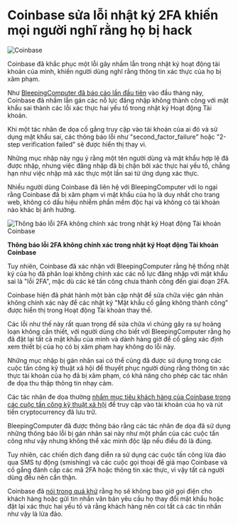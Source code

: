 # Coinbase sửa lỗi nhật ký 2FA khiến mọi người nghĩ rằng họ bị hack

![Coinbase](https://www.bleepstatic.com/content/hl-images/2021/08/31/Coinbase.jpg)

Coinbase đã khắc phục một lỗi gây nhầm lẫn trong nhật ký hoạt động tài khoản của mình, khiến người dùng nghĩ rằng thông tin xác thực của họ bị xâm phạm.

Như [BleepingComputer đã báo cáo lần đầu tiên](https://www.bleepingcomputer.com/news/security/coinbase-to-fix-2fa-account-activity-entry-freaking-out-users/) vào đầu tháng này, Coinbase đã nhầm lẫn gán các nỗ lực đăng nhập không thành công với mật khẩu sai thành các lỗi xác thực hai yếu tố trong nhật ký Hoạt động Tài khoản.

Khi một tác nhân đe dọa cố gắng truy cập vào tài khoản của ai đó và sử dụng mật khẩu sai, các thông báo lỗi như "second_factor_failure" hoặc "2-step verification failed" sẽ được hiển thị thay vì.

Những mục nhập này ngụ ý rằng một tên người dùng và mật khẩu hợp lệ đã được nhập, nhưng việc đăng nhập đã bị chặn bởi xác thực hai yếu tố, chẳng hạn như việc nhập mã xác thực một lần sai từ ứng dụng xác thực.

Nhiều người dùng Coinbase đã liên hệ với BleepingComputer với lo ngại rằng Coinbase đã bị xâm phạm vì mật khẩu của họ là duy nhất cho trang web, không có dấu hiệu nhiễm phần mềm độc hại và không có tài khoản nào khác bị ảnh hưởng.

![Thông báo lỗi 2FA không chính xác trong nhật ký Hoạt động Tài khoản Coinbase](https://www.bleepstatic.com/images/news/cryptocurrency/2fa/incorrect-2fa-error-message/coinbase-account-activity-message.jpg)

**Thông báo lỗi 2FA không chính xác trong nhật ký Hoạt động Tài khoản Coinbase**

Tuy nhiên, Coinbase đã xác nhận với BleepingComputer rằng hệ thống nhật ký của họ đã phân loại không chính xác các nỗ lực đăng nhập với mật khẩu sai là "lỗi 2FA", mặc dù các kẻ tấn công chưa thành công đến giai đoạn 2FA.

Coinbase hiện đã phát hành một bản cập nhật để sửa chữa việc gán nhãn không chính xác này để các nhật ký "Mật khẩu cố gắng không thành công" được hiển thị trong Hoạt động Tài khoản thay thế.

Các lỗi như thế này rất quan trọng để sửa chữa vì chúng gây ra sự hoảng loạn không cần thiết, với người dùng cho biết với BleepingComputer rằng họ đã đặt lại tất cả mật khẩu của mình và dành hàng giờ để cố gắng xác định xem thiết bị của họ có bị xâm phạm hay không do lỗi này.

Những mục nhập bị gán nhãn sai có thể cũng đã được sử dụng trong các cuộc tấn công kỹ thuật xã hội để thuyết phục người dùng rằng thông tin xác thực tài khoản của họ đã bị xâm phạm, có khả năng cho phép các tác nhân đe dọa thu thập thông tin nhạy cảm.

Các tác nhân đe dọa thường [nhắm mục tiêu khách hàng của Coinbase trong các cuộc tấn công kỹ thuật xã hội](https://krebsonsecurity.com/2021/10/how-coinbase-phishers-steal-one-time-passwords/) để truy cập vào tài khoản của họ và rút tiền cryptocurrency đã lưu trữ.

BleepingComputer đã được thông báo rằng các tác nhân đe dọa đã sử dụng những thông báo lỗi bị gán nhãn sai này như một phần của các cuộc tấn công như vậy nhưng không thể xác minh độc lập nếu điều đó là đúng.

Tuy nhiên, các chiến dịch đang diễn ra sử dụng các cuộc tấn công lừa đảo qua SMS tự động (smishing) và các cuộc gọi thoại để giả mạo Coinbase và cố gắng đánh cắp các mã 2FA hoặc thông tin xác thực, vì vậy tất cả người dùng đều nên cẩn thận.

Coinbase đã [nói trong quá khứ](https://www.bleepingcomputer.com/news/security/coinbase-to-fix-2fa-account-activity-entry-freaking-out-users/) rằng họ sẽ không bao giờ gọi điện cho khách hàng hoặc gửi tin nhắn văn bản yêu cầu họ thay đổi mật khẩu hoặc đặt lại xác thực hai yếu tố và rằng khách hàng nên coi tất cả các tin nhắn như vậy là lừa đảo.